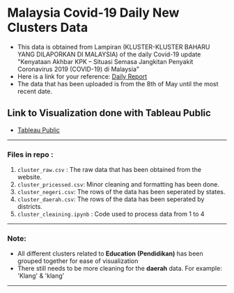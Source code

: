 # Malaysia Covid-19 Daily New Clusters Data 

+ This data is obtained from Lampiran (KLUSTER-KLUSTER BAHARU YANG DILAPORKAN DI MALAYSIA) of the daily Covid-19 update "Kenyataan Akhbar KPK – Situasi Semasa Jangkitan Penyakit Coronavirus 2019 (COVID-19) di Malaysia"
+ Here is a link for your reference: [Daily Report](https://kpkesihatan.com/2021/07/20/kenyataan-akhbar-kpk-20-julai-2021-situasi-semasa-jangkitan-penyakit-coronavirus-2019-covid-19-di-malaysia/)
+ The data that has been uploaded is from the 8th of May until the most recent date. 

## Link to Visualization done with Tableau Public 
+ [Tableau Public](https://public.tableau.com/views/MalaysiaNewCovid-19Clusters/Dashboard1?:language=en-GB&:display_count=n&:origin=viz_share_link)
---

### Files in repo :
1) `cluster_raw.csv` : The raw data that has been obtained from the website.
2) `cluster_pricessed.csv`: Minor cleaning  and formatting has been done.
3) `cluster_negeri.csv`: The rows of the data has been seperated by states.
4) `cluster_daerah.csv`: The rows of the data has been seperated by districts.
5) `cluster_cleaining.ipynb` : Code used to process data from 1 to 4

---
### Note:
+ All different clusters related to **Education (Pendidikan)** has been grouped together for ease of visualization
+ There still needs to be more cleaning for the **daerah** data. For example:  'Klang' & 'klang'
---
